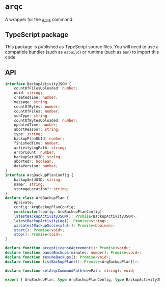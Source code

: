 # `arqc`

A wrapper for the [`arqc`](https://www.arqbackup.com/documentation/arq7/English.lproj/arqc.html) command.

## TypeScript package

This package is published as TypeScript source files. You will need to use a compatible bundler (such as `esbuild`) or runtime (such as `bun`) to import this code.

## API

````ts
interface BackupActivityJSON {
    countOfFilesUploaded: number;
    uuid: string;
    createdTime: number;
    message: string;
    countOfBytes: number;
    countOfFiles: number;
    subType: string;
    countOfBytesUploaded: number;
    updatedTime: number;
    abortReason?: string;
    type: string;
    backupPlanDbId: number;
    finishedTime: number;
    activityLogPath: string;
    errorCount: number;
    backupSetUUID: string;
    aborted?: boolean;
    dataVersion: number;
}
interface ArqBackupPlanConfig {
    backupSetUUID: string;
    name?: string;
    storageLocation?: string;
}
declare class ArqBackupPlan {
    #private;
    config: ArqBackupPlanConfig;
    constructor(config: ArqBackupPlanConfig);
    latestBackupActivityJSON(): Promise<BackupActivityJSON>;
    latestBackupActivityLog(): Promise<string>;
    wasLatestBackupSuccessful(): Promise<boolean>;
    start(): Promise<void>;
    stop(): Promise<void>;
}

declare function acceptLicenseAgreement(): Promise<void>;
declare function pauseBackups(minutes: number): Promise<void>;
declare function resumeBackups(): Promise<void>;
declare function listBackupPlans(): Promise<ArqBackupPlan[]>;

declare function setArqcCommandPath(newPath: string): void;

export { ArqBackupPlan, type ArqBackupPlanConfig, type BackupActivityJSON, acceptLicenseAgreement, listBackupPlans, pauseBackups, resumeBackups, setArqcCommandPath };
````
